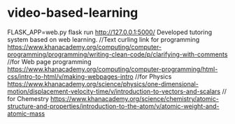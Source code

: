 # video-based-learning
FLASK_APP=web.py flask run
http://127.0.0.1:5000/
Developed tutoring system based on web learning.
//Text curling link for programming
https://www.khanacademy.org/computing/computer-programming/programming/writing-clean-code/p/clarifying-with-comments
//for Web page programming
https://www.khanacademy.org/computing/computer-programming/html-css/intro-to-html/v/making-webpages-intro
//for Physics
https://www.khanacademy.org/science/physics/one-dimensional-motion/displacement-velocity-time/v/introduction-to-vectors-and-scalars
// for Chemestry
https://www.khanacademy.org/science/chemistry/atomic-structure-and-properties/introduction-to-the-atom/v/atomic-weight-and-atomic-mass